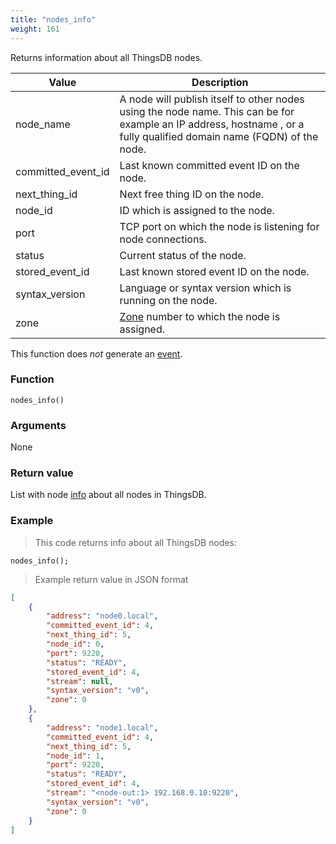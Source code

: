 ```yaml
---
title: "nodes_info"
weight: 161
---
```


Returns information about all ThingsDB nodes.

Value | Description
------- | -----------
node_name | A node will publish itself to other nodes using the node name. This can be for example an IP address,  hostname , or a fully qualified domain name (FQDN) of the node. 
committed_event_id | Last known committed event ID on the node.
next_thing_id | Next free thing ID on the node.
node_id | ID which is assigned to the node.
port | TCP port on which the node is listening for node connections.
status | Current status of the node.
stored_event_id | Last known stored event ID on the node.
syntax_version | Language or syntax version which is running on the node.
zone | [Zone](../../overview/dictionary) number to which the node is assigned. 


This function does *not* generate an [event](../../overview/events).

### Function

`nodes_info()`

### Arguments

None

### Return value

List with node [info](../../data-types/info) about all nodes in ThingsDB.

### Example

> This code returns info about all ThingsDB nodes:

```thingsdb,should_pass,@n
nodes_info();
```

> Example return value in JSON format

```json
[
    {
        "address": "node0.local",
        "committed_event_id": 4,
        "next_thing_id": 5,
        "node_id": 0,
        "port": 9220,
        "status": "READY",
        "stored_event_id": 4,
        "stream": null,
        "syntax_version": "v0",
        "zone": 0
    },
    {
        "address": "node1.local",
        "committed_event_id": 4,
        "next_thing_id": 5,
        "node_id": 1,
        "port": 9220,
        "status": "READY",
        "stored_event_id": 4,
        "stream": "<node-out:1> 192.168.0.10:9220",
        "syntax_version": "v0",
        "zone": 0
    }
]
```
